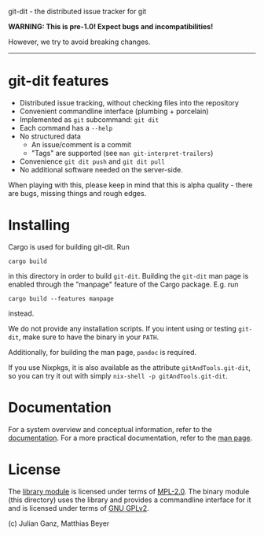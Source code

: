git-dit - the distributed issue tracker for git

**WARNING: This is pre-1.0! Expect bugs and incompatibilities!**

However, we try to avoid breaking changes.

---

# git-dit features

* Distributed issue tracking, without checking files into the repository
* Convenient commandline interface (plumbing + porcelain)
* Implemented as `git` subcommand: `git dit`
* Each command has a `--help`
* No structured data 
  * An issue/comment is a commit
  * "Tags" are supported (see `man git-interpret-trailers`)
* Convenience `git dit push` and `git dit pull`
* No additional software needed on the server-side.

When playing with this, please keep in mind that this is alpha quality - there
are bugs, missing things and rough edges.

# Installing

Cargo is used for building git-dit. Run

    cargo build

in this directory in order to build `git-dit`. Building the `git-dit` man page
is enabled through the "manpage" feature of the Cargo package. E.g. run

    cargo build --features manpage

instead.

We do not provide any installation scripts. If you intent using or testing
`git-dit`, make sure to have the binary in your `PATH`.

Additionally, for building the man page, `pandoc` is required.

If you use Nixpkgs, it is also available as the attribute
`gitAndTools.git-dit`, so you can try it out with simply
`nix-shell -p gitAndTools.git-dit`.

# Documentation

For a system overview and conceptual information, refer to the
[documentation](doc/README.md). For a more practical documentation, refer to the
[man page](git-dit.1.md).

# License

The [library module](./lib) is licensed under terms of [MPL-2.0](./lib/LICENSE).
The binary module (this directory) uses the library and provides a commandline
interface for it and is licensed under terms of [GNU GPLv2](./LICENSE).

(c) Julian Ganz, Matthias Beyer
